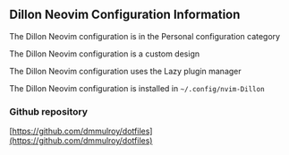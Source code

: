 ## Dillon Neovim Configuration Information

The Dillon Neovim configuration is in the Personal configuration category

The Dillon Neovim configuration is a custom design

The Dillon Neovim configuration uses the Lazy plugin manager

The Dillon Neovim configuration is installed in `~/.config/nvim-Dillon`

### Github repository

[https://github.com/dmmulroy/dotfiles](https://github.com/dmmulroy/dotfiles)

